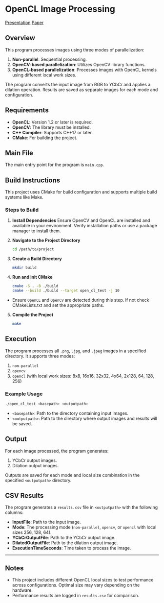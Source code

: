# OpenCL Image Processing

[Presentation](https://docs.google.com/presentation/d/1Z8SyrqoCZnVNGRkztIShWnqlWQ7qNYKHRWdw1-h4fnI/edit#slide=id.g3216690245b_2_47)
[Paper](https://www.overleaf.com/7599688643npqdfzyksmfq#fa8dc5)

## Overview

This program processes images using three modes of parallelization:
1. **Non-parallel**: Sequential processing.
2. **OpenCV-based parallelization**: Utilizes OpenCV library functions.
3. **OpenCL-based parallelization**: Processes images with OpenCL kernels using different local work sizes.

The program converts the input image from RGB to YCbCr and applies a dilation operation. Results are saved as separate images for each mode and configuration.

## Requirements

- **OpenCL**: Version 1.2 or later is required.
- **OpenCV**: The library must be installed.
- **C++ Compiler**: Supports C++17 or later.
- **CMake**: For building the project.

## Main File

The main entry point for the program is `main.cpp`.

## Build Instructions

This project uses CMake for build configuration and supports multiple build systems like Make.

### Steps to Build

1. **Install Dependencies**
   Ensure OpenCV and OpenCL are installed and available in your environment. Verify installation paths or use a package manager to install them.

2. **Navigate to the Project Directory**
   ```bash
   cd /path/to/project
   ```

3. **Create a Build Directory**
   ```bash
   mkdir build
   ```

4. **Run and init CMake**
   ```bash
   cmake -S . -B ./build
   cmake --build ./build --target open_cl_test -j 10
   ```

  - Ensure `OpenCL` and `OpenCV` are detected during this step. If not check CMakeLists.txt and set the appropriate paths.

5. **Compile the Project**
   ```bash
   make
   ```

## Execution

The program processes all `.png`, `.jpg`, and `.jpeg` images in a specified directory. It supports three modes:

1. `non-parallel`
2. `opencv`
3. `opencl` (with local work sizes: 8x8, 16x16, 32x32, 4x64, 2x128, 64, 128, 256)

### Example Usage

```bash
./open_cl_test <basepath> <outputpath>
```

- `<basepath>`: Path to the directory containing input images.
- `<outputpath>`: Path to the directory where output images and results will be saved.

## Output

For each image processed, the program generates:
1. YCbCr output images.
2. Dilation output images.

Outputs are saved for each mode and local size combination in the specified `<outputpath>` directory.

## CSV Results

The program generates a `results.csv` file in `<outputpath>` with the following columns:

- **InputFile**: Path to the input image.
- **Mode**: The processing mode (`non-parallel`, `opencv`, or `opencl` with local sizes 256, 128, 64).
- **YCbCrOutputFile**: Path to the YCbCr output image.
- **DilatedOutputFile**: Path to the dilation output image.
- **ExecutionTimeSeconds**: Time taken to process the image.


---

## Notes

- This project includes different OpenCL local sizes to test performance across configurations. Optimal size may vary depending on the hardware.
- Performance results are logged in `results.csv` for comparison.
